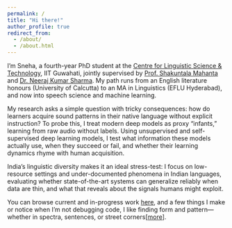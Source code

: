 ```yaml
---
permalink: /
title: "Hi there!"
author_profile: true
redirect_from: 
  - /about/
  - /about.html
---
```

I’m Sneha, a fourth-year PhD student at the [Centre for Linguistic Science & Technology](https://www.iitg.ac.in/clst/index.php), IIT Guwahati, jointly supervised by [Prof. Shakuntala Mahanta](https://scholar.google.com/citations?user=BxCCRB0AAAAJ&hl=en) and [Dr. Neeraj Kumar Sharma](https://neerajww.github.io/). My path runs from an English literature honours (University of Calcutta) to an MA in Linguistics (EFLU Hyderabad), and now into speech science and machine learning.

My research asks a simple question with tricky consequences: how do learners acquire sound patterns in their native language without explicit instruction? To probe this, I treat modern deep models as proxy “infants,” learning from raw audio without labels. Using unsupervised and self-supervised deep learning models, I test what information these models actually use, when they succeed or fail, and whether their learning dynamics rhyme with human acquisition.

India’s linguistic diversity makes it an ideal stress-test: I focus on low-resource settings and under-documented phenomena in Indian languages, evaluating whether state-of-the-art systems can generalize reliably when data are thin, and what that reveals about the signals humans might exploit.

You can browse current and in-progress work [here](), and a few things I make or notice when I’m not debugging code, I like finding form and pattern—whether in spectra, sentences, or street corners[[more]()].
